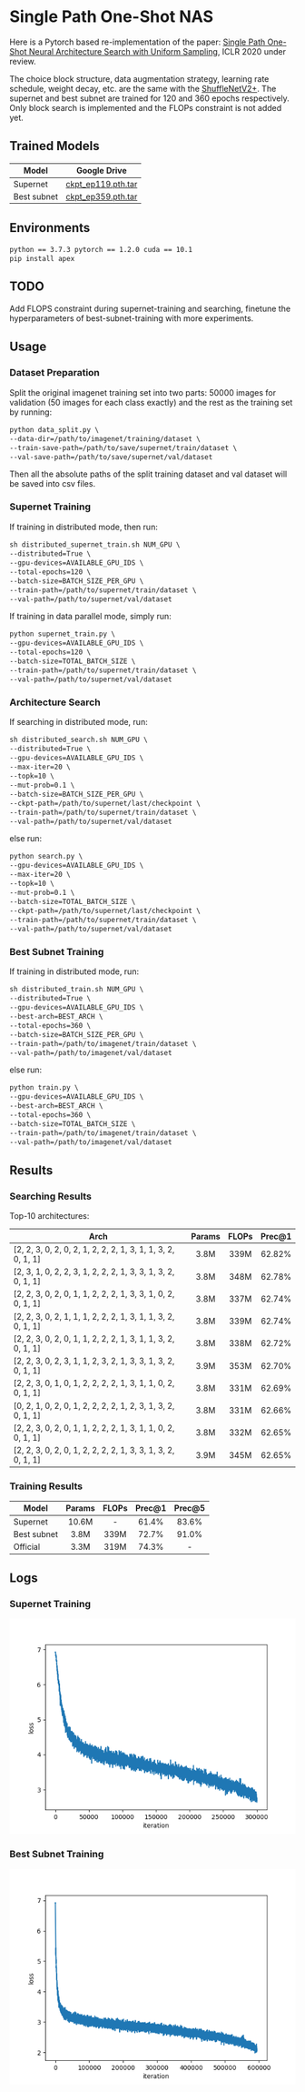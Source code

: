 # Single Path One-Shot NAS
Here is a Pytorch based re-implementation of the paper: [Single Path One-Shot Neural Architecture Search with Uniform Sampling](https://openreview.net/pdf?id=r1gPoCEKvH), ICLR 2020 under review.

The choice block structure, data augmentation strategy, learning rate schedule, weight decay, etc. are the same with the [ShuffleNetV2+](https://github.com/megvii-model/ShuffleNet-Series). The supernet and best subnet are trained for 120 and 360 epochs respectively. Only block search is implemented and the FLOPs constraint is not added yet.

## Trained Models 
| Model |  Google Drive |
| --- | :---: |
| Supernet | [ckpt_ep119.pth.tar](https://drive.google.com/open?id=1va07sHULzdNpe0evOlqwX9vPC58sf9gX) |
| Best subnet| [ckpt_ep359.pth.tar](https://drive.google.com/open?id=18Rfn5ve6hUssHQ98vhOiViR9cadPAUf2) |

## Environments
```shell 
python == 3.7.3 pytorch == 1.2.0 cuda == 10.1
pip install apex
```

## TODO
Add FLOPS constraint during supernet-training and searching, finetune the hyperparameters of best-subnet-training with more experiments.

## Usage 
### Dataset Preparation
Split the original imagenet training set into two parts: 50000 images for validation (50 images for each class exactly) and the rest as the training set by running: 
```shell
python data_split.py \
--data-dir=/path/to/imagenet/training/dataset \
--train-save-path=/path/to/save/supernet/train/dataset \
--val-save-path=/path/to/save/supernet/val/dataset
```

Then all the absolute paths of the split training dataset and val dataset will be saved into csv files.

### Supernet Training
If training in distributed mode, then run:  
```shell
sh distributed_supernet_train.sh NUM_GPU \
--distributed=True \
--gpu-devices=AVAILABLE_GPU_IDS \
--total-epochs=120 \
--batch-size=BATCH_SIZE_PER_GPU \
--train-path=/path/to/supernet/train/dataset \
--val-path=/path/to/supernet/val/dataset
```

If training in data parallel mode, simply run:
```shell
python supernet_train.py \
--gpu-devices=AVAILABLE_GPU_IDS \
--total-epochs=120 \
--batch-size=TOTAL_BATCH_SIZE \
--train-path=/path/to/supernet/train/dataset \
--val-path=/path/to/supernet/val/dataset
```

### Architecture Search
If searching in distributed mode, run:
```shell
sh distributed_search.sh NUM_GPU \
--distributed=True \
--gpu-devices=AVAILABLE_GPU_IDS \
--max-iter=20 \
--topk=10 \
--mut-prob=0.1 \
--batch-size=BATCH_SIZE_PER_GPU \
--ckpt-path=/path/to/supernet/last/checkpoint \
--train-path=/path/to/supernet/train/dataset \
--val-path=/path/to/supernet/val/dataset
```

else run:
```shell
python search.py \
--gpu-devices=AVAILABLE_GPU_IDS \
--max-iter=20 \
--topk=10 \
--mut-prob=0.1 \
--batch-size=TOTAL_BATCH_SIZE \
--ckpt-path=/path/to/supernet/last/checkpoint \
--train-path=/path/to/supernet/train/dataset \
--val-path=/path/to/supernet/val/dataset
```

### Best Subnet Training
If training in distributed mode, run:
```shell
sh distributed_train.sh NUM_GPU \
--distributed=True \
--gpu-devices=AVAILABLE_GPU_IDS \
--best-arch=BEST_ARCH \
--total-epochs=360 \
--batch-size=BATCH_SIZE_PER_GPU \
--train-path=/path/to/imagenet/train/dataset \
--val-path=/path/to/imagenet/val/dataset
```

else run:
```shell
python train.py \
--gpu-devices=AVAILABLE_GPU_IDS \
--best-arch=BEST_ARCH \
--total-epochs=360 \
--batch-size=TOTAL_BATCH_SIZE \
--train-path=/path/to/imagenet/train/dataset \
--val-path=/path/to/imagenet/val/dataset
```

## Results
### Searching Results
Top-10 architectures:

| Arch | Params | FLOPs | Prec@1 |
| --- | :---: | :---: | :---: |
| [2, 2, 3, 0, 2, 0, 2, 1, 2, 2, 2, 1, 3, 1, 1, 3, 2, 0, 1, 1] | 3.8M | 339M | 62.82% |
| [2, 3, 1, 0, 2, 2, 3, 1, 2, 2, 2, 1, 3, 3, 1, 3, 2, 0, 1, 1] | 3.8M | 348M | 62.78% |
| [2, 2, 3, 0, 2, 0, 1, 1, 2, 2, 2, 1, 3, 3, 1, 0, 2, 0, 1, 1] | 3.8M | 337M | 62.74% |
| [2, 2, 3, 0, 2, 1, 1, 1, 2, 2, 2, 1, 3, 1, 1, 3, 2, 0, 1, 1] | 3.8M | 339M | 62.74% |
| [2, 2, 3, 0, 2, 0, 1, 1, 2, 2, 2, 1, 3, 1, 1, 3, 2, 0, 1, 1] | 3.8M | 338M | 62.72% |
| [2, 2, 3, 0, 2, 3, 1, 1, 2, 3, 2, 1, 3, 3, 1, 3, 2, 0, 1, 1] | 3.9M | 353M | 62.70% |
| [2, 2, 3, 0, 1, 0, 1, 2, 2, 2, 2, 1, 3, 1, 1, 0, 2, 0, 1, 1] | 3.8M | 331M | 62.69% |
| [0, 2, 1, 0, 2, 0, 1, 2, 2, 2, 2, 1, 2, 3, 1, 3, 2, 0, 1, 1] | 3.8M | 331M | 62.66% |
| [2, 2, 3, 0, 2, 0, 1, 1, 2, 2, 2, 1, 3, 1, 1, 0, 2, 0, 1, 1] | 3.8M | 332M | 62.65% |
| [2, 2, 3, 0, 2, 0, 1, 2, 2, 2, 2, 1, 3, 3, 1, 3, 2, 0, 1, 1] | 3.9M | 345M | 62.65% |

### Training Results
| Model | Params | FLOPs |  Prec@1 | Prec@5 |
| --- | :---: | :---: | :---: | :---: |
| Supernet | 10.6M | - | 61.4% | 83.6% |
| Best subnet | 3.8M | 339M | 72.7% | 91.0%
| Official | 3.3M | 319M | 74.3% | - | 

## Logs
### Supernet Training
![](imgs/supernet_loss.png)
### Best Subnet Training
![](imgs/best_subnet_loss.png)
